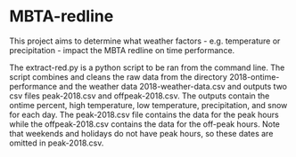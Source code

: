 # MBTA-redline
This project aims to determine what weather factors - e.g. temperature or precipitation - impact the MBTA redline on time performance. 

The extract-red.py is a python script to be ran from the command line.  The script combines and cleans the raw data from the directory 2018-ontime-performance and the weather data 2018-weather-data.csv and outputs two csv files peak-2018.csv and offpeak-2018.csv. The outputs contain the ontime percent, high temperature, low temperature, precipitation, and snow for each day. The peak-2018.csv file contains the data for the peak hours while the offpeak-2018.csv contains the data for the off-peak hours. Note that weekends and holidays do not have peak hours, so these dates are omitted in peak-2018.csv. 


